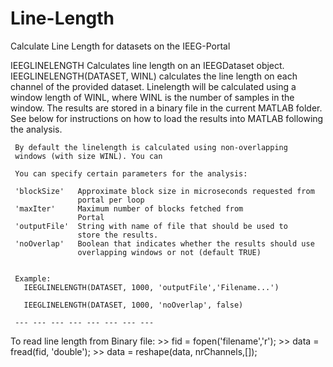 Line-Length
===========

Calculate Line Length for datasets on the IEEG-Portal

  IEEGLINELENGTH  Calculates line length on an IEEGDataset object.
     IEEGLINELENGTH(DATASET, WINL) calculates the line length on each
     channel of the provided dataset. Linelength will be calculated using
     a window length of WINL, where WINL is the number of samples in the
     window. The results are stored in a binary file in the current MATLAB
     folder. See below for instructions on how to load the results into
     MATLAB following the analysis.
  
     By default the linelength is calculated using non-overlapping
     windows (with size WINL). You can 
  
     You can specify certain parameters for the analysis:
  
     'blockSize'   Approximate block size in microseconds requested from
                   portal per loop 
     'maxIter'     Maximum number of blocks fetched from
                   Portal 
     'outputFile'  String with name of file that should be used to
                   store the results.
     'noOverlap'   Boolean that indicates whether the results should use
                   overlapping windows or not (default TRUE)
  
  
     Example:
       IEEGLINELENGTH(DATASET, 1000, 'outputFile','Filename...')
  
       IEEGLINELENGTH(DATASET, 1000, 'noOverlap', false)
  
     --- --- --- --- --- --- --- ---
   To read line length from Binary file:
     >> fid = fopen('filename','r');
     >> data = fread(fid, 'double');
     >> data = reshape(data, nrChannels,[]);

